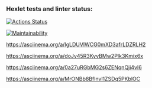 ### Hexlet tests and linter status:
[![Actions Status](https://github.com/KanekiMeli/frontend-project-44/actions/workflows/hexlet-check.yml/badge.svg)](https://github.com/KanekiMeli/frontend-project-44/actions)

[![Maintainability](https://api.codeclimate.com/v1/badges/915d246a6c2aed4d464d/maintainability)](https://codeclimate.com/github/KanekiMeli/frontend-project-44/maintainability)

https://asciinema.org/a/IgLDUVIWCG0mXD3afrLDZRLH2

https://asciinema.org/a/doJv45R3KyvBMw2PIk3Kmix6x

https://asciinema.org/a/0a27uRGbMG2s6ZENqnQji4vI6

https://asciinema.org/a/MrONBb8Bflnvl1ZSDq5PKblOC